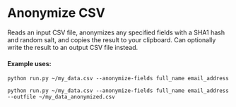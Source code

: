 # Anonymize CSV

Reads an input CSV file, anonymizes any specified fields with a SHA1 hash and random salt, and copies the result to your clipboard. Can optionally write the result to an output CSV file instead. 


#### Example uses:
```
python run.py ~/my_data.csv --anonymize-fields full_name email_address
```

```
python run.py ~/my_data.csv --anonymize-fields full_name email_address --outfile ~/my_data_anonymized.csv
```
